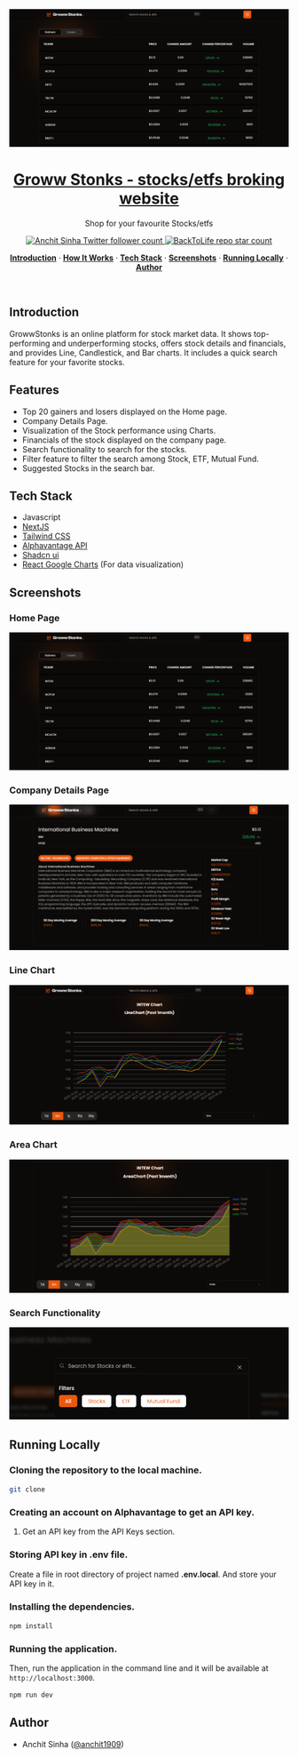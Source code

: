 <a href="https://growwstonks-project.vercel.app/">
  <img alt="Aurius - Ecommerce Website" src="/public/HomePage.png">
    <h1 align="center">Groww Stonks - stocks/etfs broking website</h1>
</a>

<p align="center">
  Shop for your favourite Stocks/etfs
</p>

<p align="center">
  <a href="https://twitter.com/anchit1909" target="_blank">
    <img src="https://img.shields.io/twitter/follow/anchit1909?style=flat&label=anchit1909&logo=twitter&color=0bf&logoColor=fff" alt="Anchit Sinha Twitter follower count" />
  </a>
  <a href="https://github.com/Anchit1909/aurius-ecommerce-website" target="_blank">
    <img src="https://img.shields.io/github/stars/Anchit1909/aurius-ecommerce-website?label=Anchit1909%2FAurius" alt="BackToLife repo star count" />
  </a>
</p>

<p align="center">
  <a href="#introduction"><strong>Introduction</strong></a> ·
  <a href="#how-it-works"><strong>How It Works</strong></a> ·
  <a href="#tech-stack"><strong>Tech Stack</strong></a> ·
  <a href="#screenshots"><strong>Screenshots</strong></a> ·
  <a href="#running-locally"><strong>Running Locally</strong></a> ·
  <a href="#author"><strong>Author</strong></a>
</p>
<br/>

## Introduction

GrowwStonks is an online platform for stock market data. It shows top-performing and underperforming stocks, offers stock details and financials, and provides Line, Candlestick, and Bar charts. It includes a quick search feature for your favorite stocks.

## Features

- Top 20 gainers and losers displayed on the Home page.
- Company Details Page.
- Visualization of the Stock performance using Charts.
- Financials of the stock displayed on the company page.
- Search functionality to search for the stocks.
- Filter feature to filter the search among Stock, ETF, Mutual Fund.
- Suggested Stocks in the search bar.

## Tech Stack

- Javascript
- [NextJS](https://nextjs.org/)
- [Tailwind CSS](https://tailwindcss.com/)
- [Alphavantage API](https://www.alphavantage.co/)
- [Shadcn ui](https://ui.shadcn.com/)
- [React Google Charts](https://www.react-google-charts.com/) (For data visualization)

## Screenshots

### Home Page

<img alt="Home Page" src="/public/HomePage.png">

### Company Details Page

<img alt="Company Details Page" src="/public/CompanyDetails.png">

### Line Chart

<img alt="Line Chart" src="/public/LineChart.png">

### Area Chart

<img alt="Area Chart" src="/public/AreaChart.png">

### Search Functionality

<img alt="Search Functionality" src="/public/Search.png">

## Running Locally

### Cloning the repository to the local machine.

```bash
git clone
```

### Creating an account on Alphavantage to get an API key.

1. Get an API key from the API Keys section.

### Storing API key in .env file.

Create a file in root directory of project named **.env.local**. And store your API key in it.

### Installing the dependencies.

```bash
npm install
```

### Running the application.

Then, run the application in the command line and it will be available at `http://localhost:3000`.

```bash
npm run dev
```

## Author

- Anchit Sinha ([@anchit1909](https://twitter.com/anchit1909))
